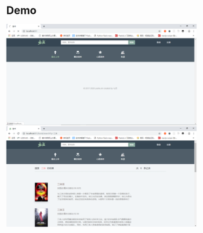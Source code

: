 # Demo
![image](https://github.com/ishjjfun/book-exchange/blob/master/663fb4797df5b892330666b307d972c.png)
![image](https://github.com/ishjjfun/book-exchange/blob/master/0793ac7581d86c24ec23ed0646858a5.png)
